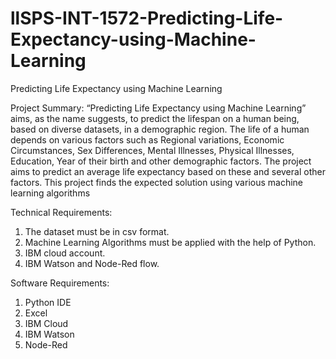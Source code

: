 # llSPS-INT-1572-Predicting-Life-Expectancy-using-Machine-Learning
Predicting Life Expectancy using Machine Learning
 
 Project Summary:
“Predicting Life Expectancy using Machine Learning” aims, as the name suggests, to predict the lifespan on a human being, based on diverse datasets, in a demographic region. The life of a human depends on various factors such as Regional variations, Economic Circumstances, Sex Differences, Mental Illnesses, Physical Illnesses, Education, Year of their birth and other demographic factors. The project aims to predict an average life expectancy based on these and several other factors. This project finds the expected solution using various machine learning algorithms 

Technical Requirements:
1. The dataset must be in csv format.
2. Machine Learning Algorithms must be applied with the help of Python. 
3. IBM cloud account.
4. IBM Watson and Node-Red flow.
 
 
Software Requirements:
1. Python IDE
2. Excel
3. IBM Cloud
4. IBM Watson
5. Node-Red

